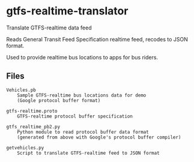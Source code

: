 gtfs-realtime-translator
========================

Translate GTFS-realtime data feed


Reads General Transit Feed Specification realtime feed, recodes to JSON format.

Used to provide realtime bus locations to apps for bus riders.


Files
-----
    Vehicles.pb             
        Sample GTFS-realtime bus locations data for demo 
        (Google protocol buffer format)

    gtfs-realtime.proto
        GTFS-realtime protocol buffer specification

    gtfs_realtime_pb2.py
        Python module to read protocol buffer data format
        (generated from above with Google's protocol buffer compiler)

    getvehicles.py
        Script to translate GTFS-realtime feed to JSON format

